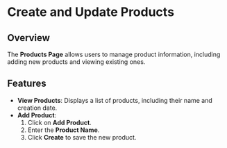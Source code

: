 # Create and Update Products

## Overview
The **Products Page** allows users to manage product information, including adding new products and viewing existing ones.

## Features
- **View Products**: Displays a list of products, including their name and creation date.
- **Add Product**:
  1. Click on **Add Product**.
  2. Enter the **Product Name**.
  3. Click **Create** to save the new product.
